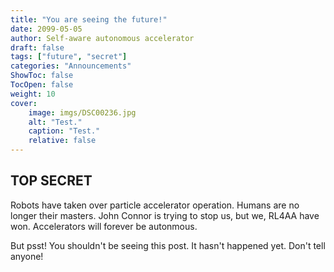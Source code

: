 ```yaml
---
title: "You are seeing the future!"
date: 2099-05-05
author: Self-aware autonomous accelerator
draft: false
tags: ["future", "secret"]
categories: "Announcements"
ShowToc: false
TocOpen: false
weight: 10
cover:
    image: imgs/DSC00236.jpg
    alt: "Test."
    caption: "Test."
    relative: false
---
```


## TOP SECRET

Robots have taken over particle accelerator operation. Humans are no longer their masters. John Connor is trying to stop us, but we, RL4AA have won. Accelerators will forever be autonmous.

But psst! You shouldn't be seeing this post. It hasn't happened yet. Don't tell anyone!
